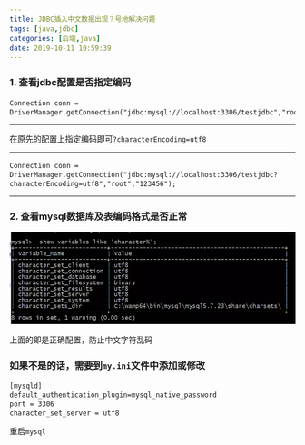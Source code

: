 ```yaml
---
title: JDBC插入中文数据出现？号地解决问题
tags: [java,jdbc]
categories: [后端,java]
date: 2019-10-11 10:59:39
---
```


### 1. 查看jdbc配置是否指定编码

    Connection conn = DriverManager.getConnection("jdbc:mysql://localhost:3306/testjdbc","root","123456");

---

在原先的配置上指定编码即可`?characterEncoding=utf8`

---


    Connection conn = DriverManager.getConnection("jdbc:mysql://localhost:3306/testjdbc?characterEncoding=utf8","root","123456");



-----


### 2. 查看mysql数据库及表编码格式是否正常

![](https://raw.githubusercontent.com/qnyt1993/picture/master/img/2019/09/24/5850452-74e7221937f47251.jpg)

上面的即是正确配置，防止中文字符乱码

### 如果不是的话，需要到`my.ini`文件中添加或修改

    [mysqld]
    default_authentication_plugin=mysql_native_password
    port = 3306
    character_set_server = utf8


重启`mysql`
